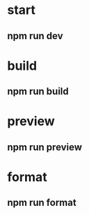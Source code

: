 # start

## npm run dev

# build

## npm run build

# preview

## npm run preview

# format

## npm run format
